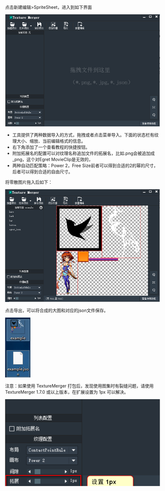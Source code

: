
点击新建编辑>SpriteSheet，进入到如下界面

![image](1.PNG)

* 工具提供了两种数据导入的方式，拖拽或者点击菜单导入。下面的状态栏有纹理大小、缩放、当前编辑格式的信息。
* 右下角添加了一个查看教程的快捷按钮。
* 附加拓展名的配置可以对纹理名称追加文件的拓展名，比如.png会被追加成_png，这个对Egret MovieClip是无效的，
* 两种自动匹配策略：Power 2，Free Size前者可以得到合适的2的幂的尺寸，后者可以得到合适的自由尺寸。

将零散图片拖入后如下：

![image](2.PNG)

点击导出，可以将合成的大图和对应的json文件保存。

![image](3.png)

注意：如果使用 TextureMerger 打包后，发现使用图集时有裂缝问题，请使用 TextureMerger 1.7.0 或以上版本，在扩展设置为 1px 可以解决。

![image](5.png)
